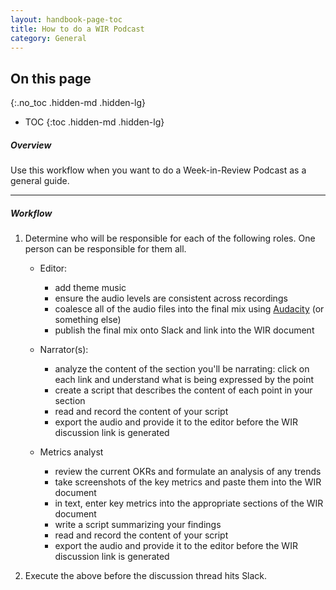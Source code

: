 ```yaml
---
layout: handbook-page-toc
title: How to do a WIR Podcast
category: General
---
```


## On this page
{:.no_toc .hidden-md .hidden-lg}

- TOC
{:toc .hidden-md .hidden-lg}

##### Overview

Use this workflow when you want to do a Week-in-Review Podcast as a general guide.

---
##### Workflow
1. Determine who will be responsible for each of the following roles. One person can be responsible for them all.
   - Editor: 
      - add theme music
      - ensure the audio levels are consistent across recordings
      - coalesce all of the audio files into the final mix using [Audacity](https://www.audacityteam.org/) (or something else)
      - publish the final mix onto Slack and link into the WIR document

   - Narrator(s):
      - analyze the content of the section you'll be narrating: click on each link and understand what is being expressed by the point
      - create a script that describes the content of each point in your section
      - read and record the content of your script
      - export the audio and provide it to the editor before the WIR discussion link is generated

   - Metrics analyst
      - review the current OKRs and formulate an analysis of any trends
      - take screenshots of the key metrics and paste them into the WIR document
      - in text, enter key metrics into the appropriate sections of the WIR document
      - write a script summarizing your findings
      - read and record the content of your script
      - export the audio and provide it to the editor before the WIR discussion link is generated


2. Execute the above before the discussion thread hits Slack.
